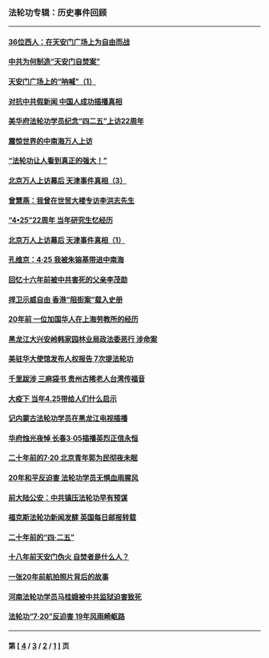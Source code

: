 ### 法轮功专辑：历史事件回顾
---
#### [36位西人：在天安门广场上为自由而战](../../pages/nf5793/n13390029.md?01120430) 
#### [中共为何制造“天安门自焚案”](../../pages/nf5793/n13183270.md?01120430) 
#### [天安门广场上的“呐喊”（1）](../../pages/nf5793/n13105277.md?01120430) 
#### [对抗中共假新闻 中国人成功插播真相](../../pages/nf5793/n12910618.md?01120430) 
#### [美华府法轮功学员纪念“四二五”上访22周年](../../pages/nf5793/n12904445.md?01120430) 
#### [震惊世界的中南海万人上访](../../pages/nf5793/n12903976.md?01120430) 
#### [“法轮功让人看到真正的强大！”](../../pages/nf5793/n12903195.md?01120430) 
#### [北京万人上访幕后 天津事件真相（3）](../../pages/nf5793/n12902807.md?01120430) 
#### [曾慧燕：我曾在世贸大楼专访李洪志先生](../../pages/nf5793/n12898729.md?01120430) 
#### [“4•25”22周年 当年研究生忆经历](../../pages/nf5793/n12894152.md?01120430) 
#### [北京万人上访幕后 天津事件真相（1）](../../pages/nf5793/n12885174.md?01120430) 
#### [孔维京：4·25 我被朱镕基带进中南海](../../pages/nf5793/n12864987.md?01120430) 
#### [回忆十六年前被中共害死的父亲李茂勋](../../pages/nf5793/n12880270.md?01120430) 
#### [捍卫示威自由 香港“阻街案”载入史册](../../pages/nf5793/n12811245.md?01120430) 
#### [20年前 一位加国华人在上海劳教所的经历](../../pages/nf5793/n12707932.md?01120430) 
#### [黑龙江大兴安岭韩家园林业局政法委恶行 涉命案](../../pages/nf5793/n12622815.md?01120430) 
#### [美驻华大使馆发布人权报告 7次提法轮功](../../pages/nf5793/n12520541.md?01120430) 
#### [千里跋涉 三麻袋书 贵州古稀老人台湾传福音](../../pages/nf5793/n12198750.md?01120430) 
#### [大疫下 当年4.25带给人们什么启示](../../pages/nf5793/n12058565.md?01120430) 
#### [记内蒙古法轮功学员在黑龙江电视插播](../../pages/nf5793/n11699194.md?01120430) 
#### [华府烛光夜悼 长春3·05插播英烈正信永恒](../../pages/nf5793/n11397432.md?01120430) 
#### [二十年前的7·20 北京青年郭为民彻夜未眠](../../pages/nf5793/n11354195.md?01120430) 
#### [20年和平反迫害 法轮功学员无惧血雨腥风](../../pages/nf5793/n11348279.md?01120430) 
#### [前大陆公安：中共镇压法轮功早有预谋](../../pages/nf5793/n11352168.md?01120430) 
#### [福克斯法轮功新闻发酵  英国每日邮报转载](../../pages/nf5793/n11285952.md?01120430) 
#### [二十年前的“四·二五”](../../pages/nf5793/n11207639.md?01120430) 
#### [十八年前天安门伪火 自焚者是什么人？](../../pages/nf5793/n10996556.md?01120430) 
#### [一张20年前航拍照片背后的故事](../../pages/nf5793/n10693797.md?01120430) 
#### [河南法轮功学员马桂娥被中共监狱迫害致死](../../pages/nf5793/n10684974.md?01120430) 
#### [法轮功“7‧20”反迫害 19年风雨崎岖路](../../pages/nf5793/n10570834.md?01120430) 

---
#### 第 [ [4](./4.md?01120430) / [3](./3.md?01120430) / [2](./2.md?01120430) / [1](./1.md?01120430) ] 页
